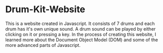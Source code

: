 # Drum-Kit-Website

This is a website created in Javascript. It consists of 7 drums and each drum has it's own unique sound. A drum sound can be played by either clicking on it or pressing a key. In the process of creating this website, I learned more about the Document Object Model (DOM) and some of the more advanced parts of Javascript. 
